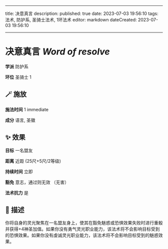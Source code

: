 
---
title: 决意真言
description: 
published: true
date: 2023-07-03 19:56:10
tags: 法术, 防护系, 圣骑士法术, 1环法术
editor: markdown
dateCreated: 2023-07-03 19:56:10

---

# **决意真言** *Word of resolve*

**学派** 防护系 

**环位** 圣骑士 1

## 🪄 施放

**施法时间** 1 immediate

**成分** 语言, 圣徽

## ✨ 效果 

**目标** 一名盟友 

**距离** 近距 (25尺+5尺/2等级)  

**持续时间** 立即 

**豁免** 意志，通过则无效 （无害）

**法术抗力** 是

## 📖 描述

你将自身的灵光聚焦在一名盟友身上，使其在豁免魅惑或恐惧效果失败时进行重骰并获得+4神圣加值。如果你没有勇气灵光职业能力，该法术将不会影响目标受到的恐惧效果。如果你没有虔诚灵光职业能力，该法术将不会影响目标受到的魅惑效果。
    